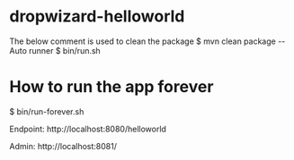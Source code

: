 dropwizard-helloworld
=====================
The below comment is used to clean the package
$ mvn clean package
--Auto runner
$ bin/run.sh 

# How to run the app  forever
$ bin/run-forever.sh

Endpoint: http://localhost:8080/helloworld

Admin: http://localhost:8081/

